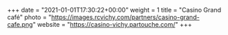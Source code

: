 +++
date = "2021-01-01T17:30:22+00:00"
weight = 1
title = "Casino Grand café"
photo = "https://images.rcvichy.com/partners/casino-grand-cafe.png"
website = "https://casino-vichy.partouche.com/"
+++

